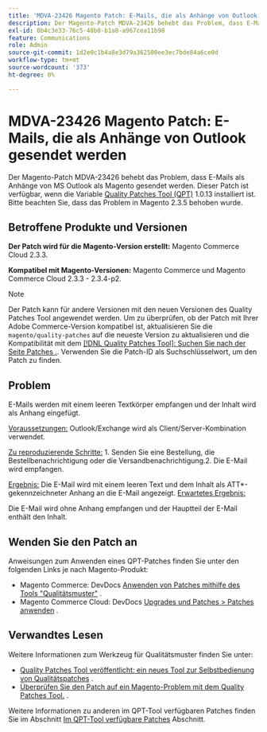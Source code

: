 ```yaml
---
title: 'MDVA-23426 Magento Patch: E-Mails, die als Anhänge von Outlook gesendet werden'
description: Der Magento-Patch MDVA-23426 behebt das Problem, dass E-Mails als Anhänge von MS Outlook als Magento gesendet werden. Dieser Patch ist verfügbar, wenn das [Quality Patches Tool (QPT)](/help/announcements/adobe-commerce-announcements/magento-quality-patches-released-new-tool-to-self-serve-quality-patches.md) 1.0.13 installiert ist. Bitte beachten Sie, dass das Problem in Magento 2.3.5 behoben wurde.
exl-id: 0b4c3e33-76c5-48b0-b1a8-a967cea11b98
feature: Communications
role: Admin
source-git-commit: 1d2e0c1b4a8e3d79a362500ee3ec7bde84a6ce0d
workflow-type: tm+mt
source-wordcount: '373'
ht-degree: 0%

---
```


# MDVA-23426 Magento Patch: E-Mails, die als Anhänge von Outlook gesendet werden

Der Magento-Patch MDVA-23426 behebt das Problem, dass E-Mails als Anhänge von MS Outlook als Magento gesendet werden. Dieser Patch ist verfügbar, wenn die Variable [Quality Patches Tool (QPT)](/help/announcements/adobe-commerce-announcements/magento-quality-patches-released-new-tool-to-self-serve-quality-patches.md) 1.0.13 installiert ist. Bitte beachten Sie, dass das Problem in Magento 2.3.5 behoben wurde.

## Betroffene Produkte und Versionen

**Der Patch wird für die Magento-Version erstellt:** Magento Commerce Cloud 2.3.3.

**Kompatibel mit Magento-Versionen:** Magento Commerce und Magento Commerce Cloud 2.3.3 - 2.3.4-p2.

>[!NOTE]
>
>Der Patch kann für andere Versionen mit den neuen Versionen des Quality Patches Tool angewendet werden. Um zu überprüfen, ob der Patch mit Ihrer Adobe Commerce-Version kompatibel ist, aktualisieren Sie die `magento/quality-patches` auf die neueste Version zu aktualisieren und die Kompatibilität mit dem [[!DNL Quality Patches Tool]: Suchen Sie nach der Seite Patches .](https://devdocs.magento.com/quality-patches/tool.html#patch-grid). Verwenden Sie die Patch-ID als Suchschlüsselwort, um den Patch zu finden.

## Problem

E-Mails werden mit einem leeren Textkörper empfangen und der Inhalt wird als Anhang eingefügt.

<u>Voraussetzungen:</u> Outlook/Exchange wird als Client/Server-Kombination verwendet.

<u>Zu reproduzierende Schritte:</u> 1. Senden Sie eine Bestellung, die Bestellbenachrichtigung oder die Versandbenachrichtigung.2. Die E-Mail wird empfangen.

<u>Ergebnis:</u> Die E-Mail wird mit einem leeren Text und dem Inhalt als ATT\*-gekennzeichneter Anhang an die E-Mail angezeigt. <u>Erwartetes Ergebnis:</u>

Die E-Mail wird ohne Anhang empfangen und der Hauptteil der E-Mail enthält den Inhalt.

## Wenden Sie den Patch an

Anweisungen zum Anwenden eines QPT-Patches finden Sie unter den folgenden Links je nach Magento-Produkt:

* Magento Commerce: DevDocs [Anwenden von Patches mithilfe des Tools &quot;Qualitätsmuster&quot;](https://devdocs.magento.com/guides/v2.4/comp-mgr/patching/mqp.html) .
* Magento Commerce Cloud: DevDocs [Upgrades und Patches > Patches anwenden](https://devdocs.magento.com/cloud/project/project-patch.html) .

## Verwandtes Lesen

Weitere Informationen zum Werkzeug für Qualitätsmuster finden Sie unter:

* [Quality Patches Tool veröffentlicht: ein neues Tool zur Selbstbedienung von Qualitätspatches](/help/announcements/adobe-commerce-announcements/magento-quality-patches-released-new-tool-to-self-serve-quality-patches.md) .
* [Überprüfen Sie den Patch auf ein Magento-Problem mit dem Quality Patches Tool.](/help/support-tools/patches-available-in-qpt-tool/check-patch-for-magento-issue-with-magento-quality-patches.md) .

Weitere Informationen zu anderen im QPT-Tool verfügbaren Patches finden Sie im Abschnitt [Im QPT-Tool verfügbare Patches](https://support.magento.com/hc/en-us/sections/360010506631-Patches-available-in-QPT-tool-) Abschnitt.
